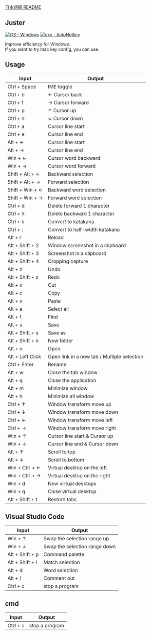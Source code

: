 [日本語版 README](https://github.com/su-pull/Use-Macintosh-edit-on-Windows/blob/main/README-ja.md)

## Juster

[![OS - Windows](https://img.shields.io/badge/OS-Windows-blue?logo=windows&logoColor=white)](https://www.microsoft.com/ "Go to Microsoft homepage") [![exe - AutoHotkey](https://img.shields.io/badge/exe-AutoHotkey-2ea44f)](https://www.autohotkey.com/ "Go to AutoHotkey")

Improve efficiency for Windows.  
If you want to try mac key config, you can use.


## Usage

| Input            | Output                                      |
| ---------------- | ------------------------------------------- |
| Ctrl + Space     | IME toggle                                  |
| Ctrl + b         | ← Cursor back                               |
| Ctrl + f         | → Cursor forward                            |
| Ctrl + p         | ↑ Cursor up                                 |
| Ctrl + n         | ↓ Cursor down                               |
| Ctrl + a         | Cursor line start                           |
| Ctrl + e         | Cursor line end                             |
| Alt + ←          | Cursor line start                           |
| Alt + →          | Cursor line end                             |
| Win + ←          | Cursor word backward                        |
| Win + →          | Cursor word forward                         |
| Shift + Alt + ←  | Backward selection                          |
| Shift + Alt + →  | Forward selection                           |
| Shift + Win + ←  | Backward word selection                     |
| Shift + Win + →  | Forward word selection                      |
| Ctrl + d         | Delete forward 1 character                  |
| Ctrl + h         | Delete backward 1 character                 |
| Ctrl + k         | Convert to katakana                         |
| Ctrl + ;         | Convert to half-width katakana              |
| Alt + r          | Reload                                      |
| Alt + Shift + 2  | Window screenshot in a clipboard            |
| Alt + Shift + 3  | Screenshot in a clipboard                   |
| Alt + Shift + 4  | Cropping capture                            |
| Alt + z          | Undo                                        |
| Alt + Shift + z  | Redo                                        |
| Alt + x          | Cut                                         |
| Alt + c          | Copy                                        |
| Alt + v          | Paste                                       |
| Alt + a          | Select all                                  |
| Alt + f          | Find                                        |
| Alt + s          | Save                                        |
| Alt + Shift + s  | Save as                                     |
| Alt + Shift + n  | New folder                                  |
| Alt + o          | Open                                        |
| Alt + Left Click | Open link in a new tab / Multiple selection |
| Ctrl + Enter     | Rename                                      |
| Alt + w          | Close the tab window                        |
| Alt + q          | Close the application                       |
| Alt + m          | Minimize window                             |
| Alt + h          | Minimize all window                         |
| Ctrl + ↑         | Window transform move up                    |
| Ctrl + ↓         | Window transform move down                  |
| Ctrl + ←         | Window transform move left                  |
| Ctrl + →         | Window transform move right                 |
| Win + ↑          | Cursor line start & Cursor up               |
| Win + ↓          | Cursor line end & Cursor down               |
| Alt + ↑          | Scroll to top                               |
| Alt + ↓          | Scroll to bottom                            |
| Win + Ctrl + ←   | Virtual desktop on the left                 |
| Win + Ctrl + →   | Virtual desktop on the right                |
| Win + d          | New virtual desktops                        |
| Win + q          | Close virtual desktop                       |
| Alt + Shift + t  | Restore tabs                                |

## Visual Studio Code

| Input           | Output                        |
| --------------- | ----------------------------- |
| Win + ↑         | Swap the selection range up   |
| Win + ↓         | Swap the selection range down |
| Alt + Shift + p | Command palette               |
| Alt + Shift + l | Match selection               |
| Alt + d         | Word selection                |
| Alt + /         | Comment out                   |
| Ctrl + c        | stop a program                |

## cmd

| Input    | Output         |
| -------- | -------------- |
| Ctrl + c | stop a program |

